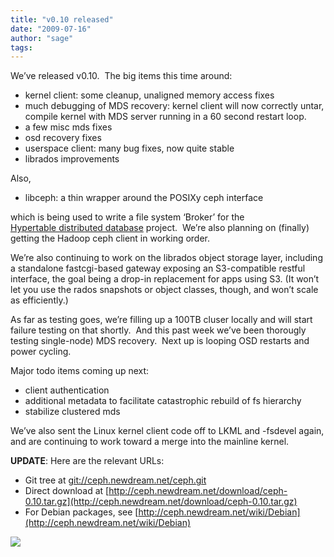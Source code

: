```yaml
---
title: "v0.10 released"
date: "2009-07-16"
author: "sage"
tags: 
---
```


We’ve released v0.10.  The big items this time around:

- kernel client: some cleanup, unaligned memory access fixes
- much debugging of MDS recovery: kernel client will now correctly untar, compile kernel with MDS server running in a 60 second restart loop.
- a few misc mds fixes
- osd recovery fixes
- userspace client: many bug fixes, now quite stable
- librados improvements

Also,

- libceph: a thin wrapper around the POSIXy ceph interface

which is being used to write a file system ‘Broker’ for the [Hypertable distributed database](http://www.hypertable.org/) project.  We’re also planning on (finally) getting the Hadoop ceph client in working order.

We’re also continuing to work on the librados object storage layer, including a standalone fastcgi-based gateway exposing an S3-compatible restful interface, the goal being a drop-in replacement for apps using S3. (It won’t let you use the rados snapshots or object classes, though, and won’t scale as efficiently.)

As far as testing goes, we’re filling up a 100TB cluser locally and will start failure testing on that shortly.  And this past week we’ve been thorougly testing single-node) MDS recovery.  Next up is looping OSD restarts and power cycling.

Major todo items coming up next:

- client authentication
- additional metadata to facilitate catastrophic rebuild of fs hierarchy
- stabilize clustered mds

We’ve also sent the Linux kernel client code off to LKML and -fsdevel again, and are continuing to work toward a merge into the mainline kernel.

**UPDATE**: Here are the relevant URLs:

- Git tree at [git://ceph.newdream.net/ceph.git](git://ceph.newdream.net/ceph.git)
- Direct download at [http://ceph.newdream.net/download/ceph-0.10.tar.gz](http://ceph.newdream.net/download/ceph-0.10.tar.gz)
- For Debian packages, see [http://ceph.newdream.net/wiki/Debian](http://ceph.newdream.net/wiki/Debian)

![](http://track.hubspot.com/__ptq.gif?a=268973&k=14&bu=http://ceph.com&r=http://ceph.com/releases/v010-released/&bvt=rss&p=wordpress)
